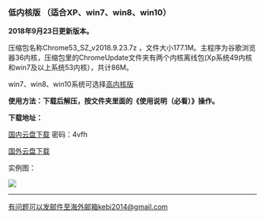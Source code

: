 ### 低内核版 （适合XP、win7、win8、win10）

**2018年9月23日更新版本。**

压缩包名称Chrome53_SZ_v2018.9.23.7z ，文件大小177.1M。主程序为谷歌浏览器36内核，压缩包里的ChromeUpdate文件夹有两个内核离线包(Xp系统49内核和win7及以上系统53内核），共计86M。

win7、win8、win10系统可选择[高内核版](https://github.com/Alvin9999/new-pac/wiki/%E9%AB%98%E5%86%85%E6%A0%B8%E7%89%88)


**使用方法：下载后解压，按文件夹里面的《使用说明（必看）》操作。**

**下载地址：**

[国内云盘下载](https://pan.baidu.com/s/1a96YW6mH0OYN_vsCw2w9vg) 密码：4vfh 

[国外云盘下载](http://108.61.224.82/lib2/Chrome53_SZ_v2018.9.23.7z) 


实例图：

![](https://raw.githubusercontent.com/Alvin9999/pac2/master/softimag/53sz1.png)

***

有问题可以发邮件至海外邮箱kebi2014@gmail.com
